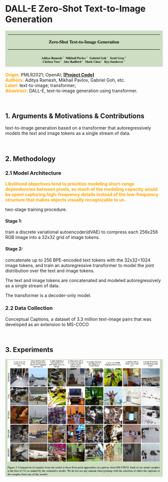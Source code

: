 # DALL-E Zero-Shot Text-to-Image Generation

![img](res/014/001.PNG)  

<font color=orange>**Origin:**</font> PMLR2021; OpenAI; **[[Project Code](https://github.com/openai/DALL-E)]**  
<font color=orange>**Authors:**</font> Aditya Ramesh, Mikhail Pavlov, Gabriel Goh, etc.    
<font color=orange>**Label:**</font> text-to-image; transformer;   
<font color=orange>**Abastract:**</font> DALL-E, text-to-image generation using transformer.   

</br>

## 1. Arguments & Motivations & Contributions

text-to-image generation based on a transformer that autoregressively models the text and image tokens as a single stream of data.  

</br>

## 2. Methodology

### 2.1 Model Architecture

<font color=orange>**Likelihood objectives tend to prioritize modeling short-range dependencies between pixels, so much of the modeling capacity would be spent capturing high-frequency details instead of the low-frequency structure that makes objects visually recognizable to us.**</font>

two-stage training procedure.  

#### Stage 1:
train a discrete variational autoencoder(dVAE) to compress each 256x256 RGB image into a 32x32 grid of image tokens.  

#### Stage 2:
concatenate up to 256 BPE-encoded text tokens with the 32x32=1024 image tokens, and train an autoregressive transformer to model the joint distribution over the text and image tokens.  

The text and image tokens are concatenated and modeled autoregressively as a single stream of data.  

The transformer is a decoder-only model.  

### 2.2 Data Collection

Conceptual Captions, a dataset of 3.3 million text-image pairs that was developed as an extension to MS-COCO  

</br>

## 3. Experiments

![img](res/014/002.PNG)  